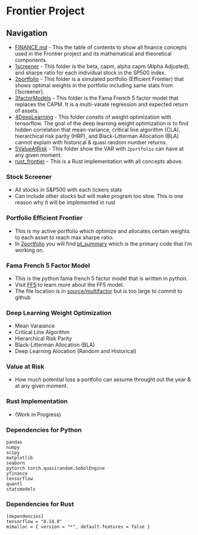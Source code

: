 # Frontier Project

## Navigation
- [FINANCE.md](FINANCE.md) - This the table of contents to show all finance concepts used in the Frontier project and its mathematical and theoretical components. 
- [1screener](#Stock-Screener) - This folder is the beta, capm, alpha capm (Alpha Adjusted), and sharpe ratio for each individual stock in the SP500 index. 
- [2portfolio](#Portfolio-Efficient-Frontier) - This folder is a simulated portfolio (Efficient Frontier) that shows optimal weights in the portfolio including same stats from [1screener]. 
- [3factorModels](#Fama-French-5-Factor-Model) - This folder is the Fama French 5 factor model that replaces the CAPM. It is a multi-varate regression and expected return of assets.
- [4DeepLearning](#deep-learning-weight-optimization) - This folder consits of weight optimization with tensorflow. The goal of the deep learning weight optimization is to find
hidden correlation that mean-variance, critical line algorithm (CLA), hierarchical risk parity (HRP), and Black-Litterman Allocation (BLA) cannot explain with historical & quasi random number returns.
- [5ValueAtRisk](#value-at-risk) - This folder show the VAR with ```2portfolio``` can have at any given moment. 
- [rust_frontier](#rust-implementation) - This is a Rust implementation with all concepts above. 


### Stock Screener 
- All stocks in S&P500 with each tickers stats
- Can include other stocks but will make program too slow. This is one reason why it will be implemented in rust


### Portfolio Efficient Frontier
- This is my active portfolio which optimize and allocates certain weights to each asset to reach max sharpe ratio. 
- In [2portfolio](2portfolio) you will find [pt_summary](2portfolio/pt_summary.py) which is the primary code that I'm working on. 


### Fama French 5 Factor Model 
- This is the python fama french 5 factor model that is written in python. 
- Visit [FF5](http://mba.tuck.dartmouth.edu/pages/faculty/ken.french/Data_Library/f-f_factors.html) to learn more about the FF5 model.
- The file location is in [source/multifactor](source/multifactor) but is too large to commit to github


### Deep Learning Weight Optimization
- Mean Varaiance
- Critical Line Algorithm
- Hierarchical Risk Parity
- Black-Litterman Allocation (BLA)
- Deep Learning Alocation (Random and Historical) 


### Value at Risk
- How much potential loss a portfolio can assume throught out the year & at any given moment. 


### Rust Implementation
- (Work in Progress)



###  Dependencies for Python
```
pandas
numpy
scipy
matplotlib
seaborn
pytorch torch.quasirandom.SobolEngine
yfinance
tensorflow
quantl
statsmodels
```
###  Dependencies for Rust
```
[dependencies]
tensorflow = "0.18.0"
mimalloc = { version = "*", default-features = false }
```

